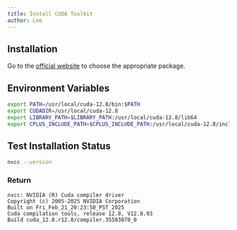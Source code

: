 ```yaml
---
title: Install CUDA Toolkit
author: Lee
---
```


## Installation

Go to the [official website](https://developer.nvidia.com/cuda-downloads) to choose the appropriate package.

## Environment Variables

```bash
export PATH=/usr/local/cuda-12.8/bin:$PATH
export CUDADIR=/usr/local/cuda-12.8
export LIBRARY_PATH=$LIBRARY_PATH:/usr/local/cuda-12.8/lib64
export CPLUS_INCLUDE_PATH=$CPLUS_INCLUDE_PATH:/usr/local/cuda-12.8/include
```

## Test Installation Status

```bash
nvcc --version
```

### Return

```text
nvcc: NVIDIA (R) Cuda compiler driver
Copyright (c) 2005-2025 NVIDIA Corporation
Built on Fri_Feb_21_20:23:50_PST_2025
Cuda compilation tools, release 12.8, V12.8.93
Build cuda_12.8.r12.8/compiler.35583870_0
```

